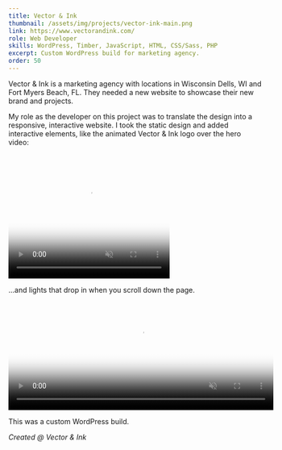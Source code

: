 ```yaml
---
title: Vector & Ink
thumbnail: /assets/img/projects/vector-ink-main.png
link: https://www.vectorandink.com/
role: Web Developer
skills: WordPress, Timber, JavaScript, HTML, CSS/Sass, PHP
excerpt: Custom WordPress build for marketing agency.
order: 50
---
```


Vector & Ink is a marketing agency with locations in Wisconsin Dells, WI and Fort Myers Beach, FL. They needed a new website to showcase their new brand and projects.

My role as the developer on this project was to translate the design into a responsive, interactive website. I took the static design and added interactive elements, like the animated Vector & Ink logo over the hero video:

<video width="320" height="248" loop playsinline autoplay muted poster="/assets/video/vectorink-logo.jpg">
  <source src="/assets/video/vectorink-logo.mp4" type="video/mp4">
</video>

...and lights that drop in when you scroll down the page.

<video width="526" height="216" loop playsinline autoplay muted poster="/assets/video/vectorink-lights.jpg">
  <source src="/assets/video/vectorink-lights.mp4" type="video/mp4">
</video>

This was a custom WordPress build.

*Created @ Vector & Ink*
